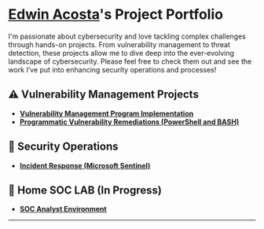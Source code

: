 # <a href="https://www.linkedin.com/in/acostaea3/">Edwin Acosta</a>'s Project Portfolio 

I'm passionate about cybersecurity and love tackling complex challenges through hands-on projects. From vulnerability management to threat detection, these projects allow me to dive deep into the ever-evolving landscape of cybersecurity. Please feel free to check them out and see the work I’ve put into enhancing security operations and processes!


## ⚠️ Vulnerability Management Projects

- **[Vulnerability Management Program Implementation](https://github.com/acostaea3/Vulnerability-Management-Project)**
- **[Programmatic Vulnerability Remediations (PowerShell and BASH)]()**

## 🚨 Security Operations

- **[Incident Response (Microsoft Sentinel)](https://github.com/acostaea3/Incident-Response)**

## 🚨 Home SOC LAB (In Progress)

- **[SOC Analyst Environment](https://github.com/acostaea3/SOC-Lab)**

<hr/>
